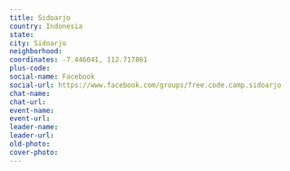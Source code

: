 ```yaml
---
title: Sidoarjo
country: Indonesia
state: 
city: Sidoarjo
neighborhood: 
coordinates: -7.446041, 112.717861
plus-code:
social-name: Facebook
social-url: https://www.facebook.com/groups/free.code.camp.sidoarjo
chat-name:
chat-url:
event-name:
event-url:
leader-name:
leader-url:
old-photo: 
cover-photo:
---
```

